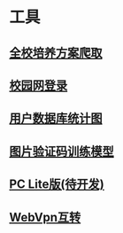 # 工具

## [全校培养方案爬取](/tools/All-Programs-Get-Python)
## [校园网登录](/tools/Login-Web-Python/)
## [用户数据库统计图](/tools/SQL-Chart-Python/)
## [图片验证码训练模型](/tools/Captcha-Ocr)
## [PC Lite版(待开发)](/tools/Lite-For-PC)
## [WebVpn互转](/tools/WebVpn)